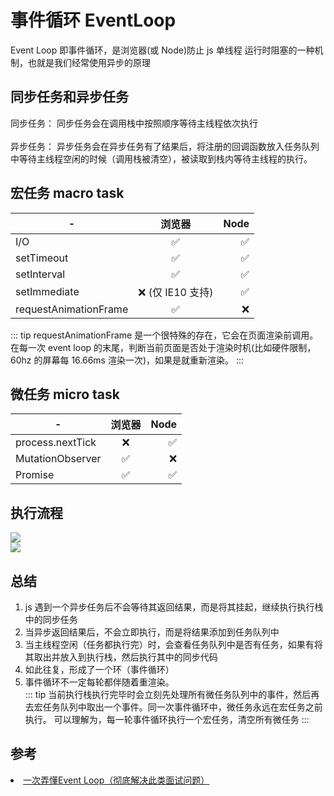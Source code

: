 # 事件循环 EventLoop
Event Loop 即事件循环，是浏览器(或 Node)防止 js 单线程 运行时阻塞的一种机制，也就是我们经常使用异步的原理

## 同步任务和异步任务
同步任务： 同步任务会在调用栈中按照顺序等待主线程依次执行<br><br>
异步任务： 异步任务会在异步任务有了结果后，将注册的回调函数放入任务队列中等待主线程空闲的时候（调用栈被清空），被读取到栈内等待主线程的执行。

## 宏任务 macro task

|    -          | 浏览器           | Node  |
| ------------- |:-------------:| -----:|
| I/O      | ✅            | ✅ |
| setTimeout     | ✅            | ✅ |
| setInterval      | ✅            | ✅ |
| setImmediate     |   ❌ (仅 IE10 支持)        | ✅ |
| requestAnimationFrame    | ✅            | ❌ |

::: tip
requestAnimationFrame 是一个很特殊的存在，它会在页面渲染前调用。 在每一次 event loop 的末尾，判断当前页面是否处于渲染时机(比如硬件限制，60hz 的屏幕每 16.66ms 渲染一次)，如果是就重新渲染。
:::

## 微任务 micro task
|    -          | 浏览器           | Node  |
| ------------- |:-------------:| -----:|
| process.nextTick     | ❌           | ✅ |
| MutationObserver     | ✅            | ❌  |
| Promise      | ✅            | ✅ |

## 执行流程
<img src="https://limy-1309594960.cos.ap-beijing.myqcloud.com/202209181703122-event_loop.png" data-fancybox="gallery"/>
<br>
<img src="https://limy-1309594960.cos.ap-beijing.myqcloud.com/202209181756737-event_loop.gif" data-fancybox="gallery"/>


## 总结
1. js 遇到一个异步任务后不会等待其返回结果，而是将其挂起，继续执行执行栈中的同步任务<br>
2. 当异步返回结果后，不会立即执行，而是将结果添加到任务队列中<br>
3. 当主线程空闲（任务都执行完）时，会查看任务队列中是否有任务，如果有将其取出并放入到执行栈，然后执行其中的同步代码<br>
4. 如此往复，形成了一个环（事件循环）<br>
5. 事件循环不一定每轮都伴随着重渲染。<br>
::: tip
当前执行栈执行完毕时会立刻先处理所有微任务队列中的事件，然后再去宏任务队列中取出一个事件。同一次事件循环中，微任务永远在宏任务之前执行。 可以理解为，每一轮事件循环执行一个宏任务，清空所有微任务
:::

## 参考
<li>
  <a target="blank" href="https://juejin.cn/post/6844903764202094606">一次弄懂Event Loop（彻底解决此类面试问题）</a>
</li>
